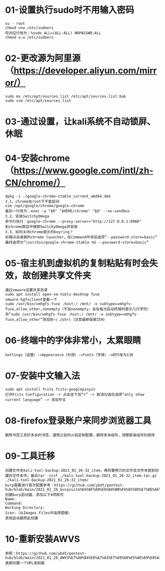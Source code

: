 # 01-设置执行sudo时不用输入密码
```
su - root
chmod u+w /etc/sudoers
将对应行改为：%sudo ALL=(ALL:ALL) NOPASSWD:ALL
chmod u-w /etc/sudoers
```

# 02-更改源为阿里源（https://developer.aliyun.com/mirror/）
```
sudo mv /etc/apt/sources.list /etc/apt/sources.list.bak
sudo vim /etc/apt/sources.list
```

# 03-通过设置，让kali系统不自动锁屏、休眠

# 04-安装chrome（https://www.google.com/intl/zh-CN/chrome/）
```
dpkg -i ./google-chrome-stable_current_amd64.deb
3.1、chrome在root下不能启动
vim /opt/google/chrome/google-chrome
最后一行改为：exec -a "$0" "$HERE/chrome" "$@" --no-sandbox
3.2、安装SwitchyOmega
命令行执行：google-chrome --proxy-server="http://127.0.0.1:8080"
到chrome商店中搜索SwitchyOmega并安装
3.3、如何关闭chrome提示的keyring？
右键点击桌面的chrome launcher，在Command中添加选项“--password-store=basic”
最终选项为“/usr/bin/google-chrome-stable %U --password-store=basic”
```

# 05-宿主机到虚拟机的复制粘贴有时会失效，故创建共享文件夹
```
通过vmware设置共享目录
sudo apt install open-vm-tools-desktop fuse
vmware-hgfsclient查看一下
sudo /usr/bin/vmhgfs-fuse .host:/ /mnt/ -o subtype=vmhgfs-fuse,allow_other,nonempty（不加nonempty，会在每次启动终端时提示几行字符）
将“sudo /usr/bin/vmhgfs-fuse .host:/ /mnt/ -o subtype=vmhgfs-fuse,allow_other”添加到~/.zshrc（注意最新版是ZSH）
```

# 06-终端中的字体非常小，太累眼睛
```
Settings（设置）->Appearance（外观）->Fonts（字体）->DPI改为130
```

# 07-安装中文输入法
```
sudo apt install fcitx fcitx-googlepinyin
打开Fcitx Configuration -> 点击坐下加“+” -> 取消勾选仅选择“only show current language” -> 添加中文
```

# 08-firefox登录账户来同步浏览器工具
```
删除书签工具栏多余的书签，遵照之前的火狐定制配置，删除多余组件，调整新装组件的顺序
```

# 09-工具迁移
```
创建文件夹kali-tool-backup-2021_01_26-32_item，再将要拷贝的文件及文件夹放到创建的文件夹中，最后tar -zcvf ./kali-tool-backup-2021_01_26-32_item.tar.gz ./kali-tool-backup-2021_01_26-32_item/
burp需要进行首次配置参考：https://github.com/ybdt/pentest-hub/blob/main/2021_01_26_burpsuite%E6%BF%80%E6%B4%BB%E9%85%8D%E7%BD%AE%E6%B5%81%E7%A8%8B/readme.md
创建burp启动器，添加以下4项即可
Name:
Command:
Working Directory:
Icon:（从Images Files中选择图像）
其他启动器照此创建
```

# 10-重新安装AWVS
```
参照：https://github.com/ybdt/pentest-hub/blob/main/2021_01_26_AWVS%E7%A0%B4%E8%A7%A3%E7%89%88%E5%AE%89%E8%A3%85%E6%8C%87%E5%8D%97/readme.md
桌面创建一个URL发射器
``